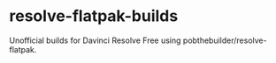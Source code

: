 # resolve-flatpak-builds
Unofficial builds for Davinci Resolve Free using pobthebuilder/resolve-flatpak.
